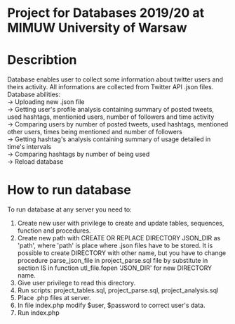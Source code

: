 # Project for Databases 2019/20 at MIMUW University of Warsaw

# Describtion

Database enables user to collect some information about twitter users and theirs activity. All informations are collected from Twitter API .json files. <br/>
Database abilities: <br/>
-> Uploading new .json file <br/>
-> Getting user's profile analysis containing summary of posted tweets, used hashtags, mentionied users, number of followers and time activity <br/>
-> Comparing users by number of posted tweets, used hashtags, mentioned other users, times being mentioned and number of followers <br/>
-> Getting hashtag's analysis containing summary of usage detailed in time's intervals <br/>
-> Comparing hashtags by number of being used <br/>
-> Reload database<br/>

# How to run database

To run database at any server you need to:

1. Create new user with privilege to create and update tables, sequences, function and procedures. <br/>
2. Create new path with CREATE OR REPLACE DIRECTORY JSON_DIR as 'path', where 'path' is place where .json files have to be stored. It is possible to create DIRECTORY with other name, but you have to change procedure parse_json_file in project_parse.sql file by substitute in section IS in function utl_file.fopen 'JSON_DIR' for new DIRECTORY name. <br/>
3. Give user privilege to read this directory. <br/>
4. Run scripts: project_tables.sql, project_parse.sql, project_analysis.sql <br/>
5. Place .php files at server. <br/>
6. In file index.php modify $user, $password to correct user's data. <br/>
7. Run index.php <br/>
